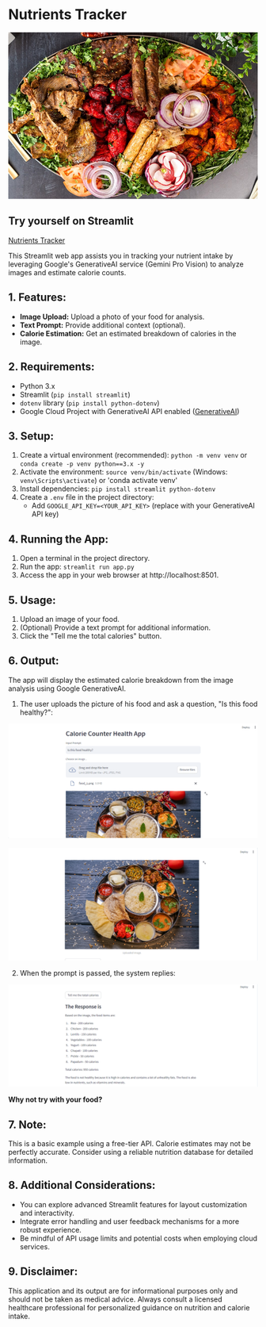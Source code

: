 # Nutrients Tracker  

![Pakistani Tikka Platter](food_images/food_6.jpg)

## Try yourself on Streamlit  
[Nutrients Tracker](https://nutrients-tracker.streamlit.app)

This Streamlit web app assists you in tracking your nutrient intake by leveraging Google's GenerativeAI service (Gemini Pro Vision) to analyze images and estimate calorie counts.

## 1. Features:

- **Image Upload:** Upload a photo of your food for analysis.
- **Text Prompt:** Provide additional context (optional).
- **Calorie Estimation:** Get an estimated breakdown of calories in the image.

## 2. Requirements:

- Python 3.x
- Streamlit (`pip install streamlit`)
- `dotenv` library (`pip install python-dotenv`)
- Google Cloud Project with GenerativeAI API enabled ([GenerativeAI](https://cloud.google.com/ai/generative-ai))

## 3. Setup:

1. Create a virtual environment (recommended): `python -m venv venv` or `conda create -p venv python==3.x -y`
2. Activate the environment: `source venv/bin/activate` (Windows: `venv\Scripts\activate`) or 'conda activate venv'
3. Install dependencies: `pip install streamlit python-dotenv`
4. Create a `.env` file in the project directory:
   - Add `GOOGLE_API_KEY=<YOUR_API_KEY>` (replace with your GenerativeAI API key)

## 4. Running the App:

1. Open a terminal in the project directory.
2. Run the app: `streamlit run app.py`
3. Access the app in your web browser at http://localhost:8501.

## 5. Usage:

1. Upload an image of your food.
2. (Optional) Provide a text prompt for additional information.
3. Click the "Tell me the total calories" button.

## 6. Output:

The app will display the estimated calorie breakdown from the image analysis using Google GenerativeAI.

1. The user uploads the picture of his food and ask a question, "Is this food healthy?":  

![user's question and food](screen_capture/food_1_1.png)    
<br>
![user's food](screen_capture/food_1_2.png)  

2. When the prompt is passed, the system replies:  
   
![Total calories and system's advice](screen_capture/food_1_3.png)    

**Why not try with your food?**

## 7. Note:

This is a basic example using a free-tier API. Calorie estimates may not be perfectly accurate. Consider using a reliable nutrition database for detailed information.

## 8. Additional Considerations:

- You can explore advanced Streamlit features for layout customization and interactivity.
- Integrate error handling and user feedback mechanisms for a more robust experience.
- Be mindful of API usage limits and potential costs when employing cloud services.

## 9. Disclaimer:

This application and its output are for informational purposes only and should not be taken as medical advice. Always consult a licensed healthcare professional for personalized guidance on nutrition and calorie intake.

